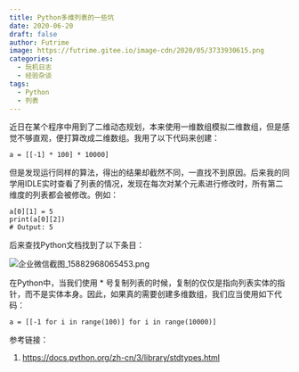 ```yaml
---
title: Python多维列表的一些坑
date: 2020-06-20
draft: false
author: Futrime
image: https://futrime.gitee.io/image-cdn/2020/05/3733930615.png
categories:
  - 玩机日志
  - 经验杂谈
tags:
  - Python
  - 列表
---
```


近日在某个程序中用到了二维动态规划，本来使用一维数组模拟二维数组，但是感觉不够直观，便打算改成二维数组。我用了以下代码来创建：

```
a = [[-1] * 100] * 10000]
```

但是发现运行同样的算法，得出的结果却截然不同，一直找不到原因。后来我的同学用IDLE实时查看了列表的情况，发现在每次对某个元素进行修改时，所有第二维度的列表都会被修改。例如：

```
a[0][1] = 5
print(a[0][2])
# Output: 5
```

后来查找Python文档找到了以下条目：

![企业微信截图_15882968065453.png][2]

在Python中，当我们使用 * 号复制列表的时候，复制的仅仅是指向列表实体的指针，而不是实体本身。因此，如果真的需要创建多维数组，我们应当使用如下代码：

```
a = [[-1 for i in range(100)] for i in range(10000)]
```

参考链接：
1. https://docs.python.org/zh-cn/3/library/stdtypes.html

  [2]: https://futrime.gitee.io/image-cdn/2020/05/3320206389.png
